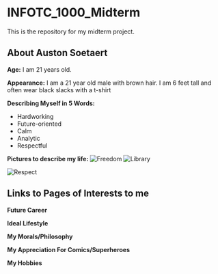 # INFOTC_1000_Midterm
This is the repository for my midterm project.
## About Auston Soetaert

**Age:** I am 21 years old.

**Appearance:** I am a 21 year old male with brown hair. I am 6 feet tall and often wear black slacks with a t-shirt

**Describing Myself in 5 Words:**

* Hardworking
* Future-oriented
* Calm
* Analytic
* Respectful

**Pictures to describe my life:**
![Freedom](https://user-images.githubusercontent.com/97974825/158620128-93dd0d18-29fe-4f7e-b75c-06d0af06dfe0.jpg)
![Library](https://user-images.githubusercontent.com/97974825/158621277-1d22619a-571c-4fa9-9416-12210a20a203.jpg)

![Respect](https://user-images.githubusercontent.com/97974825/158621483-50beeb12-4b9f-407b-bd4c-348442de390b.jpg)

## Links to Pages of Interests to me
**Future Career**

**Ideal Lifestyle**

**My Morals/Philosophy**

**My Appreciation For Comics/Superheroes**

**My Hobbies**


